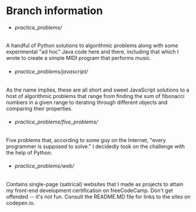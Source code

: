 # Branch information


- ###### practice_problems/

A handful of Python solutions to algorithmic problems along with some experimental "ad hoc" Java code here and there, including that which I wrote to create a simple MIDI program that performs music.

- ###### practice_problems/javascript/

As the name implies, these are all short and sweet JavaScript solutions to a host of algorithmic problems that range from finding the sum of fibonacci numbers in a given range to iterating through different objects and comparing their properties.       

- ###### practice_problems/five_problems/

Five problems that, according to some guy on the Internet, "every programmer is supposed to solve." I decidedly took on the challenge with the help of Python.


- ###### practice_problems/web/

Contains single-page (satirical) websites that I made as projects to attain my front-end development certification on freeCodeCamp. Don't get offended -- it's not fun. Consult the README.MD file for links to the sites on codepen.io.





